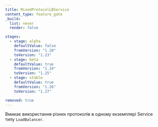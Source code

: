 ```yaml
---
title: MixedProtocolLBService
content_type: feature_gate
_build:
  list: never
  render: false

stages:
  - stage: alpha 
    defaultValue: false
    fromVersion: "1.20"
    toVersion: "1.23"
  - stage: beta 
    defaultValue: true
    fromVersion: "1.24"
    toVersion: "1.25"
  - stage: stable
    defaultValue: true
    fromVersion: "1.26"
    toVersion: "1.27"

removed: true
---
```

Вмикає використання різних протоколів в одному екземплярі Service типу `LoadBalancer`.
